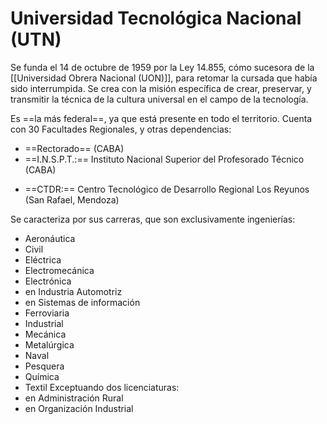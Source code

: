 # Universidad Tecnológica Nacional (UTN)

Se funda el 14 de octubre de 1959 por la Ley 14.855, cómo sucesora de la [[Universidad Obrera Nacional (UON)]], para retomar la cursada que había sido interrumpida. Se crea con la misión específica de crear, preservar, y transmitir la técnica de la cultura universal en el campo de la tecnología.

Es ==la más federal==, ya que está presente en todo el territorio. Cuenta con 30 Facultades Regionales, y otras dependencias:

- ==Rectorado== (CABA)
- ==I.N.S.P.T.:== Instituto Nacional Superior del Profesorado Técnico (CABA) 
 * ==CTDR:== Centro Tecnológico de Desarrollo Regional Los Reyunos (San Rafael, Mendoza)

Se caracteriza por sus carreras, que son exclusivamente ingenierías:

- Aeronáutica
- Civil
- Eléctrica
- Electromecánica
- Electrónica
- en Industria Automotriz
- en Sistemas de información
- Ferroviaria
- Industrial
- Mecánica
- Metalúrgica
- Naval
- Pesquera
- Química
- Textil
Exceptuando dos licenciaturas:
- en Administración Rural
- en Organización Industrial
